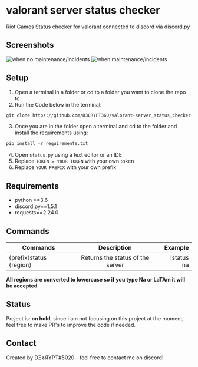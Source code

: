 # valorant server status checker

Riot Games Status checker for valorant connected to discord via discord.py

## Screenshots

![when no maintenance/incidents](https://cdn.discordapp.com/attachments/746327425759182908/777797415486357554/unknown.png)
![when maintenance/incidents](https://cdn.discordapp.com/attachments/746327425759182908/777797140956708894/unknown.png)

## Setup
1. Open a terminal in a folder or cd to a folder you want to clone the repo to
2. Run the Code below in the terminal:

```html
git clone https://github.com/D3CRYPT360/valorant-server_status_checker-discord_bot.git
```

3. Once you are in the folder open a terminal and cd to the folder and install the requirements using:
```html
pip install -r requirements.txt
```
4. Open `status.py` using a text editor or an IDE
5. Replace `TOKEN = YOUR TOKEN` with your own token
6. Replace `YOUR PREFIX` with your own prefix

## Requirements
- python >=3.6
- discord.py==1.5.1
- requests==2.24.0

## Commands
| Commands                | Description                     |Example    |
| ------------------------|:-------------------------------:|----------:|
| {prefix}status {region} | Returns the status of the server| !status na|

**All regions are converted to lowercase so if you type Na or LaTAm it will be accepted**

## Status
Project is: __on hold__, since i am not focusing on this project at the moment, feel free to make PR's to improve the code if needed.

## Contact
Created by DΞ𝕮ЯYPƬ#5020 - feel free to contact me on discord!
